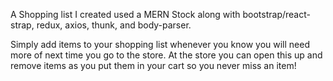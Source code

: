 A Shopping list I created used a MERN Stock along with bootstrap/react-strap, redux, axios, thunk, and body-parser.

Simply add items to your shopping list whenever you know you will need more of next time you go to the store.
At the store you can open this up and remove items as you put them in your cart so you never miss an item!